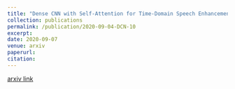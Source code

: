 ```yaml
---
title: "Dense CNN with Self-Attention for Time-Domain Speech Enhancement"
collection: publications
permalink: /publication/2020-09-04-DCN-10
excerpt: 
date: 2020-09-07
venue: arxiv
paperurl:
citation:
---
```

[arxiv link](https://arxiv.org/abs/2009.01941)

